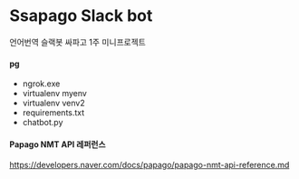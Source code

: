 # Ssapago Slack bot
언어번역 슬랙봇 싸파고 1주 미니프로젝트


#### pg
* ngrok.exe
* virtualenv myenv
* virtualenv venv2
* requirements.txt
* chatbot.py


#### Papago NMT API 레퍼런스
https://developers.naver.com/docs/papago/papago-nmt-api-reference.md

